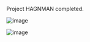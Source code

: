 Project HAGNMAN completed. 

![image](https://github.com/lucasnsp/100DaysOfSwift/assets/122572631/4560cf04-38c0-44b6-aaef-51aa473c75f6)

![image](https://github.com/lucasnsp/100DaysOfSwift/assets/122572631/288e0800-19af-4cbd-b36a-7a48521428d8)

